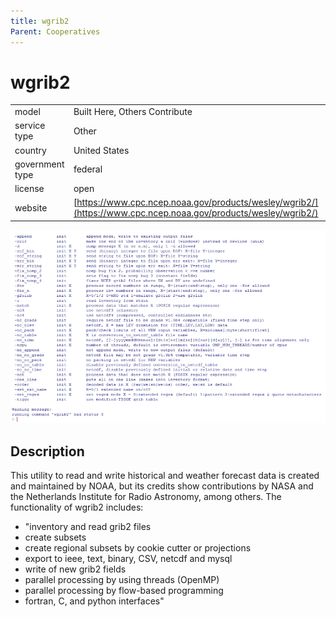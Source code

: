 ```yaml
---
title: wgrib2
Parent: Cooperatives
---
```


# wgrib2

|                   |                                          |
|:------------------|:-----------------------------------------|
| model             | Built Here, Others Contribute
| service type      | Other
| country           | United States
| government type   | federal
| license           | open
| website           | [https://www.cpc.ncep.noaa.gov/products/wesley/wgrib2/](https://www.cpc.ncep.noaa.gov/products/wesley/wgrib2/)

![wgrib2 screenshot](images/wgrib2.png)

## Description
This utility to read and write historical and weather forecast data is created and maintained by NOAA, but its credits show contributions by NASA and the Netherlands Institute for Radio Astronomy, among others. The functionality of wgrib2 includes:

- "inventory and read grib2 files
- create subsets
- create regional subsets by cookie cutter or projections
- export to ieee, text, binary, CSV, netcdf and mysql
- write of new grib2 fields
- parallel processing by using threads (OpenMP)
- parallel processing by flow-based programming
- fortran, C, and python interfaces"
